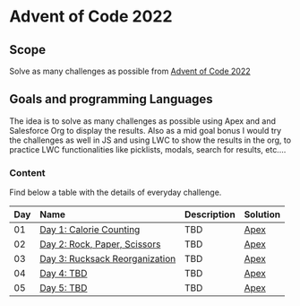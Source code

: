 # Advent of Code 2022

## Scope

Solve as many challenges as possible from [Advent of Code 2022](https://external.ink?to=/adventofcode.com)

## Goals and programming Languages

The idea is to solve as many challenges as possible using Apex and and Salesforce Org to display the results.
Also as a mid goal bonus I would try the challenges as well in JS and using LWC to show the results in the org, to practice LWC functionalities like picklists, modals, search for results, etc....

### Content

Find below a table with the details of everyday challenge.

| Day | Name                                                                | Description | Solution                                                                                          |
| :-- | :------------------------------------------------------------------ | :---------- | :------------------------------------------------------------------------------------------------ |
| 01  | [Day 1: Calorie Counting](https://adventofcode.com/2022/day/1)      | TBD         | [Apex](https://github.com/rafahg/AOC22/blob/main/force-app/main/default/classes/AOC2022_Day1.cls) |
| 02  | [Day 2: Rock, Paper, Scissors](https://adventofcode.com/2022/day/2) | TBD         | [Apex](https://github.com/rafahg/AOC22/blob/main/force-app/main/default/classes/AOC2022_Day2.cls) |
| 03  | [Day 3: Rucksack Reorganization](https://adventofcode.com/2022/day/3)                   | TBD         | [Apex](https://github.com/rafahg/AOC22/blob/main/force-app/main/default/classes/AOC2022_Day3.cls) |
| 04  | [Day 4: TBD](https://adventofcode.com/2022/day/4)                   | TBD         | [Apex]() |
| 05  | [Day 5: TBD](https://adventofcode.com/2022/day/5)                   | TBD         | [Apex]() |
